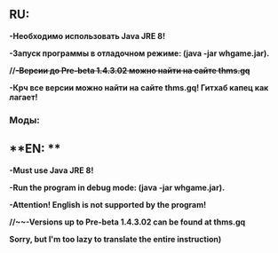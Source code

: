 ## **RU:**

**-Необходимо использовать Java JRE 8!**

**-Запуск программы в отладочном режиме: (java -jar whgame.jar).**

**//~~-Версии до Pre-beta 1.4.3.02 можно найти на сайте thms.gq~~**

**-Крч все версии можно найти на сайте thms.gq! Гитхаб капец как лагает!**

### Моды:

## **EN: **

**-Must use Java JRE 8!**

**-Run the program in debug mode: (java -jar whgame.jar).**

**-Attention! English is not supported by the program!**

**//~~-Versions up to Pre-beta 1.4.3.02 can be found at thms.gq**

**Sorry, but I'm too lazy to translate the entire instruction)**
